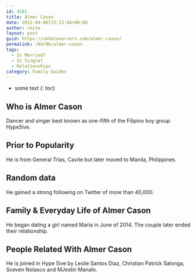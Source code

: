 ```yaml
---
id: 4161
title: Almer Cason
date: 2012-04-06T15:13:04+00:00
author: chito
layout: post
guid: https://ukdataservers.com/almer-cason/
permalink: /04/06/almer-cason
tags:
  - Is Married?
  - Is Single?
  - Relationships
category: Family Guides
---
```


* some text
{: toc}
          
          
## Who is  Almer Cason
                  
                  
                  
Dancer and singer best known as one-fifth of the Filipino boy group Hype5ive.
                  
                
                
                
## Prior to Popularity 
                  
                  
                  
He is from General Trias, Cavite but later moved to Manila, Philippines.
                  
                
                
                
## Random data 
                  
                  
                  
He gained a strong following on Twitter of more than 40,000.
                  
                
                
                
## Family & Everyday Life of Almer Cason
                  
                  
                  
He began dating a girl named Maria in June of 2014. The couple later ended their relationship. 
                  
                
                
                
## People Related With  Almer Cason
                  
                  
                  
He is joined in Hype 5ive by Leslie Santos Diaz, Christian Patrick Salonga, Sceven Nolasco and MJestin Manalo.
                  
                
              
            
          
          
          
    
    
  
